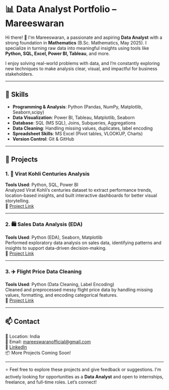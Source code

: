# 📊 Data Analyst Portfolio – Mareeswaran

Hi there! 👋 I'm Mareeswaran, a passionate and aspiring **Data Analyst** with a strong foundation in **Mathematics** (B.Sc. Mathematics, May 2025). I specialize in turning raw data into meaningful insights using tools like **Python, SQL, Excel, Power BI, Tableau**, and more.

I enjoy solving real-world problems with data, and I’m constantly exploring new techniques to make analysis clear, visual, and impactful for business stakeholders.

---

## 🧠 Skills

- **Programming & Analysis**: Python (Pandas, NumPy, Matplotlib, Seaborn,scipy)
- **Data Visualization**: Power BI, Tableau, Matplotlib, Seaborn
- **Database**: SQL (MS SQL), Joins, Subqueries, Aggregations
- **Data Cleaning**: Handling missing values, duplicates, label encoding
- **Spreadsheet Skills**: MS Excel (Pivot tables, VLOOKUP, Charts)
- **Version Control**: Git & GitHub

---

## 📁 Projects

### 1. 🏏 Virat Kohli Centuries Analysis  
**Tools Used**: Python, SQL, Power BI  
Analyzed Virat Kohli’s centuries dataset to extract performance trends, location-based insights, and built interactive dashboards for better visual storytelling.  
🔗 [Project Link](https://github.com/mareeswaran82/Virat-Kohli-Centuries-Analysis)

---

### 2. 🛍️ Sales Data Analysis (EDA)  
**Tools Used**: Python (EDA), Seaborn, Matplotlib  
Performed exploratory data analysis on sales data, identifying patterns and insights to support data-driven decision-making.  
🔗 [Project Link](https://github.com/mareeswaran82/Sales-data-Analysis)

---

### 3. ✈️ Flight Price Data Cleaning  
**Tools Used**: Python (Data Cleaning, Label Encoding)  
Cleaned and preprocessed messy flight price data by handling missing values, formatting, and encoding categorical features.  
🔗 [Project Link](https://github.com/mareeswaran82/Flight-data-cleaning-)

---

## 📫 Contact

📍 Location: India  
📧 Email: mareeswaranofficial@gmail.com  
🔗 [LinkedIn](https://www.linkedin.com/in/mareeswaran8248/)  
📦 More Projects Coming Soon!

---

⭐ Feel free to explore these projects and give feedback or suggestions. I'm actively looking for opportunities as a **Data Analyst** and open to internships, freelance, and full-time roles. Let’s connect!
